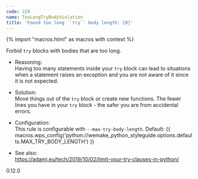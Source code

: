 ```yaml
---
code: 229
name: TooLongTryBodyViolation
title: 'Found too long ``try`` body length: {0}'
---
```


{% import "macros.html" as macros with context %}

Forbid `try` blocks with bodies that are too long.

  - Reasoning:  
    Having too many statements inside your `try` block can lead to
    situations when a statement raises an exception and you are not
    aware of it since it is not expected.

  - Solution:  
    Move things out of the `try` block or create new functions. The
    fewer lines you have in your `try` block - the safer you are from
    accidental errors.

  - Configuration:  
    This rule is configurable with `--max-try-body-length`. Default:
    {{ macros.wps_config('python://wemake_python_styleguide.options.defaults.MAX_TRY_BODY_LENGTH') }}

  - See also:  
    <https://adamj.eu/tech/2019/10/02/limit-your-try-clauses-in-python/>

<div class="versionadded">

0.12.0

</div>